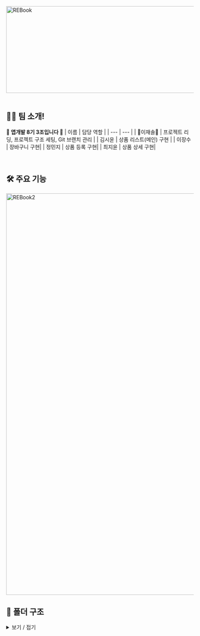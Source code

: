 <img width="528" height="233" alt="REBook" src="https://github.com/user-attachments/assets/82b10b3a-54a4-425e-b45a-8ca1b22a5cd1" />



<br>   
<br>   


## 🙋‍♀️ 팀 소개!
**🤎 앱개발 8기 3조입니다 🤎**
| 이름 | 담당 역할 | 
| --- | --- | 
| 👑이재솔👑 | 프로젝트 리딩, 프로젝트 구조 세팅, Git 브랜치 관리  | 
|     김시윤     | 상품 리스트(메인) 구현 | 
| 이장수 | 장바구니 구현| 
| 정민지 | 상품 등록 구현| 
| 최지윤 | 상품 상세 구현| 

<br>   

## 🛠 주요 기능
<img width="2564" height="1077" alt="REBook2" src="https://github.com/user-attachments/assets/fb8c6ed4-e0a8-44c7-8eb3-3a71236e0593" />

<br>   

## 📂 폴더 구조

<details><summary> 보기 / 접기
</summary>

```
├── lib
│   ├── main.dart
│   ├── models
│   │   └── book_entity.dart
│   ├── utils
│   │   └── utils.dart
│   └── view
│       ├── add_item
│       │   ├── add_item_page.dart
│       │   └── widgets
│       │       ├── add_item_view.dart
│       │       └── photo_picker_row_view.dart
│       ├── cart_page
│       │   ├── cart_page.dart
│       │   └── widgets
│       │       ├── cart_list_view.dart
│       │       └── empty_cart.dart
│       ├── detail_page
│       │   ├── book_detail_page.dart
│       │   └── widgets
│       │       ├── book_detail_bottom_view.dart
│       │       ├── book_detail_counter_view.dart
│       │       └── book_detail_view.dart
│       └── home_page
│           ├── home_page.dart
│           └── widgets
│               ├── book_list_view.dart
│               ├── book_view.dart
│               ├── empty_view.dart
│               └── search_app_bar.dart
├── pubspec.lock
├── pubspec.yaml
├── README.md
```
</details>

